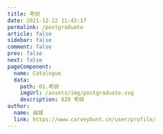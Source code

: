 ```yaml
---
title: 考研
date: 2021-12-22 11:43:17
permalink: /postgraduate
article: false
sidebar: false
comment: false
prev: false
next: false
pageComponent: 
  name: Catalogue
  data: 
    path: 01.考研
    imgUrl: /assets/img/postgraduate.svg
    description: 820 考研
author: 
  name: 诚城
  link: https://www.carveybunt.cn/user/profile/
---
```

